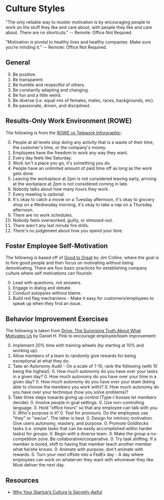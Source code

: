 # Culture Styles

"The only reliable way to muster motivation is by encouraging people to work on the stuff they like and care about,
with people they like and care about. There are no shortcuts." -- Remote: Office Not Requred.

"Motivation is pivotal to healthy lives and healthy companies. Make sure you’re minding it."
-- Remote: Office Not Required.

## General

0. Be positive.
0. Be transparent.
0. Be humble and respectful of others.
0. Be constantly adapting and changing.
0. Be fun and a little weird.
0. Be diverse (i.e. equal mix of females, males, races, backgrounds, etc).
0. Be passionate, driven, and disciplined.

## Results-Only Work Environment (ROWE)

The following is from the [ROWE vs Telework Inforgraphic](http://www.gorowe.com/main/rowe-vs-telework-infographic):

0. People at all levels stop doing any activity that is a waste of their time, the customer's time, or the company's
money.
0. Employees have the freedom to work any way they want.
0. Every day feels like Saturday.
0. Work isn't a place you go, it's something you do.
0. People have an unlimited amount of paid time off as long as the work gets done.
0. Leaving the worksplace at 2pm is not considered leaving early, arriving at the workplace at 2pm is not considered
coming in late.
0. Nobody talks about how many hours they work.
0. Every meeting is optional.
0. It's okay to catch a movie on a Tuesday afternoon, it's okay to grocery shop on a Wednesday morning, it's okay to
take a nap on a Thursday afternoon.
0. There are no work schedules.
0. Nobody feels overworked, guilty, or stressed-out.
0. There aren't any last minute fire drills.
0. There's no judgement about how you spend your time.

## Foster Employee Self-Motivation

The following is based off of [Good to Great](http://www.amazon.com/Good-Great-Companies-Leap-Others/dp/0066620996/ref=tmm_hrd_title_0?_encoding=UTF8&sr=8-1&qid=1375567924) by Jim Collins.
where the goal is to hire good people and then focus on motivating without being demotivating. There are four basic
practices for establishing company culture where self motivations can flourish:

0. Lead with questions, not answers.
0. Engage in dialog and debate.
0. Conduct autopsies without blame.
0. Build red flag mechanisms - Make it easy for customers/employees to speak up when they find an issue.

## Behavior Improvement Exercises

The following is taken from [Drive: The Surprising Truth About What Motivates Us](http://www.amazon.com/Drive-Surprising-Truth-About-Motivates/dp/1594484805/ref=sr_1_1?ie=UTF8&qid=1375569191&sr=8-1&keywords=Drive) by Daniel H. Pink
to encourage employee/team improvement:

0. Implement 20% time with training wheels (by starting at 10% and working up).
0. Allow members of a team to randomly give rewards for being exceptional at what they do.
0. Take an Autonomy Audit - On a scale of 1-10, rank the following (with 10 being the highest):
    0. How much autonomy do you have over your tasks in a given day?
    0. How much autonomy do you have over your time in a given day?
    0. How much autonomy do you have over your team (being able to choose the members you work with)?
    0. How much autonomy do you have over your technique (how you solve problems)?
0. Take three steps towards giving up control (Type-I bosses let members decide):
    0. Involve people in goal settings.
    0. Use non-controlling language.
    0. Hold "office hours" so that any employee can talk with you.
    0. Who's purpose is it?
    0. Test for pronouns. Do the employees use "they" or "we/us". The latter is best.
    0. Design for intrinsic motivation. Give users autonomy, mastery, and purpose.
    0. Promote Goldilocks tasks (i.e. simple tasks that can be easily accomplished within harder tasks) for groups:
        0. Begin with a diverse team.
        0. Make the group a no-competition zone. Be collaborative/cooperative.
        0. Try task shifting. If a member is bored, shift to having that member teach another member what he/she knows.
        0. Animate with purpose, don't animate with rewards.
    0. Turn your next offsite into a FedEx day - A day where employees can work on whaterver they want with whomever
       they like. Must deliver the next day.

## Resources

* [Why Your Startup’s Culture Is Secretly Awful](http://www.fastcolabs.com/3016238/why-your-startups-culture-is-secretly-awful)
